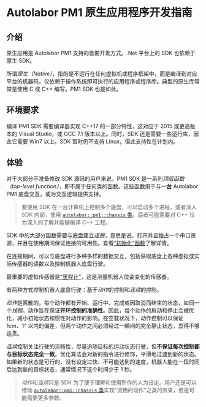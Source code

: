 # Autolabor PM1 原生应用程序开发指南

## 介绍

原生应用是 Autolabor PM1 支持的首要开发方式。.Net 平台上的 SDK 也依赖于原生 SDK。

所谓*原生（Native）*，指的是不运行在任何虚拟机或程序框架中，而是编译到对应平台的机器码，仅依赖于操作系统即可执行的应用程序或程序库。典型的原生库常常是使用 C 或 C++ 编写，PM1 SDK 也是如此。

## 环境要求

编译 PM1 SDK 需要编译器实现 C++17 的一部分特性，这对应于 2015 或更高版本的 Visual Studio，或 GCC 7.1 版本以上。同时，SDK 还是需要一些运行库，因此它需要 Win7 以上。SDK 暂时仍不支持 Linux，但此支持性在计划内。

## 体验

对于大部分不准备修改 SDK 源码的用户来说，PM1 SDK 是一系列*顶层函数（top-level function）*，即不属于任何类的函数。这些函数用于与**一台** Autolabor PM1 底盘交互，或为交互逻辑提供支持。

> 要使用 SDK 在一台计算机上控制多个底盘，可以启动多个进程，或者深入 SDK 内部，使用 [`autolabor::pm1::chassis` 类](https://github.com/autolaborcenter/pm1_sdk/blob/master/src/main/internal/chassis.hh)。后者可能需要对 C++ 较为深入的了解并能够编译 C++ 工程。

SDK 中的大部分函数需要与底盘建立*连接*，意思是说，打开并且独占一个串口资源，并且在使用期间保证连接的可用性。查看[“初始化”函数](api-reference/initialize)了解详情。

在连接期间，可以与底盘进行多种多样的数据交互，包括获取底盘上各种虚拟或实际传感器的读数以及控制机器人底盘行驶。

最重要的虚拟传感器是[“里程计”](api-reference/odometry)，这是测量机器人位姿变化的传感器。

有两种方式控制机器人底盘行驶：基于*动作*的控制和*连续*的控制。

*动作*是离散的，每个动作都有开始、运行中、完成或因取消而结束的状态，如同一个*线程*。动作旨在保证**开环控制的准确性**。因此，每个动作的启动和停止会被优化，减小初始状态和惯性对动作的影响。在空载状况下，动作控制可以保证 1cm、1° 以内的偏差，但两个动作之间必须经过一瞬间的完全静止状态，显得不够连贯。

*连续*控制关注行驶的流畅性，尽量追随目标的运动状态行驶，但**不保证每次控制都与目标状态完全一致**。优化算法会对新的指令进行修饰，平滑地过渡到新的状态。如果新的状态是可行的，没有设定过快、不可能达到的速度，机器人能在一段时间后达到新的目标状态，通常情况下这个时间少于 1 秒。

> *动作*和*连续*只是 SDK 为了便于理解和使用所作的人为设定。用户还是可以借助 [`autolabor::pm1::chassis` 类](https://github.com/autolaborcenter/pm1_sdk/blob/master/src/main/internal/chassis.hh)实现“流畅的动作”之类的效果，但是可能需要更多参数。

